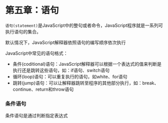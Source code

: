 # 第五章：语句

`语句(statement)`是JavaScript中的整句或者命令，JavaScript程序就是一系列可执行语句的集合。

默认情况下，JavaScript解释器依照语句的编写顺序依次执行

JavaScript中常见的语句格式：

- 条件(coditional)语句：JavaScript解释器可以根据一个表达式的值来判断是执行还是跳转这些语句，如：if语句、switch语句
- 循环(loop)语句：可以重复执行的语句，如white、for语句
- 跳转(jump)语句：可以让解释器跳转至程序的其他部分执行，如：break、continue、return和throw语句

### 条件语句

条件语句是通过判断指定表达式